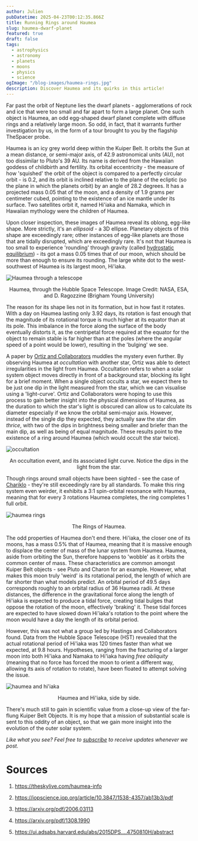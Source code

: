 ```yaml
---
author: Julien
pubDatetime: 2025-04-23T00:12:35.866Z
title: Running Rings around Haumea
slug: haumea-dwarf-planet
featured: true
draft: false
tags:
  - astrophysics
  - astronomy
  - planets
  - moons
  - physics
  - science
ogImage: "/blog-images/haumea-rings.jpg"
description: Discover Haumea and its quirks in this article!
---
```


Far past the orbit of Neptune lies the dwarf planets - agglomerations of rock and ice that were too small and far apart to form a large planet. One such object is Haumea, an odd egg-shaped dwarf planet complete with diffuse rings and a relatively large moon. So odd, in fact, that it warrants further investigation by us, in the form of a tour brought to you by the flagship TheSpacer probe.

Haumea is an icy grey world deep within the Kuiper Belt. It orbits the Sun at a mean distance, or semi-major axis, of 42.9 astronomical units (AU), not too dissimilar to Pluto's 39 AU. Its name is derived from the Hawaiian goddess of childbirth and fertility. Its orbital eccentricity - the measure of how 'squished' the orbit of the object is compared to a perfectly circular orbit - is 0.2, and its orbit is inclined relative to the plane of the ecliptic (so the plane in which the planets orbit) by an angle of 28.2 degrees. It has a projected mass 0.05 that of the moon, and a density of 1.9 grams per centimeter cubed, pointing to the existence of an ice mantle under its surface. Two satellites orbit it, named Hi'iaka and Namaka, which in Hawaiian mythology were the children of Haumea.

Upon closer inspection, these images of Haumea reveal its oblong, egg-like shape. More strictly, it's an _ellipsoid_ - a 3D ellipse. Planetary objects of this shape are exceedingly rare; other instances of egg-like planets are those that are tidally disrupted, which are exceedingly rare. It's not that Haumea is too small to experience 'rounding' through gravity (called [hydrostatic equilibrium](https://mindniche.org/physics/mechanics/fluids/hydrostatics)) - its got a mass 0.05 times that of our moon, which should be more than enough to ensure its rounding. The large white dot to the west-southwest of Haumea is its largest moon, Hi'iaka.

![Haumea through a telescope](/blog-images/haumea-telescope.jpg)

<figcaption style="text-align:center">Haumea, through the Hubble Space Telescope. Image Credit: NASA, ESA, and D. Ragozzine (Brigham Young University)</figcaption>

The reason for its shape lies not in its formation, but in how fast it rotates. With a day on Haumea lasting only 3.92 days, its rotation is fast enough that the magnitude of its rotational torque is much higher at its equator than at its pole. This imbalance in the force along the surface of the body eventually distorts it, as the centripetal force required at the equator for the object to remain stable is far higher than at the poles (where the angular speed of a point would be lower), resulting in the 'bulging' we see.

A paper by [Ortiz and Collaborators](https://arxiv.org/pdf/2006.03113) muddles the mystery even further. By observing Haumea at _occultation_ with another star, Ortiz was able to detect irregularities in the light from Haumea. Occultation refers to when a solar system object moves directly in front of a background star, blocking its light for a brief moment. When a single object occults a star, we expect there to be just one dip in the light measured from the star, which we can visualise using a 'light-curve'. Ortiz and Collaborators were hoping to use this process to gain better insight into the physical dimensions of Haumea, as the duration to which the star's light is obscured can allow us to calculate its diameter especially if we know the orbital semi-major axis. However, instead of the single dip they expected, they actually saw the star dim _thrice_, with two of the dips in brightness being smaller and briefer than the main dip, as well as being of equal magnitude. These results point to the existence of a ring around Haumea (which would occult the star twice).

![occultation](/blog-images/occultation-event.jpg)

<figcaption style="text-align:center">An occultation event, and its associated light curve. Notice the dips in the light from the star.</figcaption>

Though rings around small objects have been sighted - see the case of [Chariklo](https://thespacer-blog.com/posts/centaurs-and-comets/) - they're still exceedingly rare by all standards. To make this ring system even weirder, it exhibits a 3:1 spin-orbital resonance with Haumea, meaning that for every 3 rotations Haumea completes, the ring completes 1 full orbit.

![haumea rings](/blog-images/haumea-rings.jpg)

<figcaption style="text-align:center">The Rings of Haumea.</figcaption>

The odd properties of Haumea don't end there. Hi'iaka, the closer one of its moons, has a mass 0.5% that of Haumea, meaning that it is massive enough to displace the center of mass of the lunar system from Haumea. Haumea, aside from orbiting the Sun, therefore happens to 'wobble' as it orbits the common center of mass. These characteristics are common amongst Kuiper Belt objects - see Pluto and Charon for an example. However, what makes this moon truly 'weird' is its rotational period, the length of which are far shorter than what models predict. An orbital period of 49.5 days corresponds roughly to an orbital radius of 36 Haumea radii. At these distances, the difference in the gravitational force along the length of Hi'iaka is expected to produce a tidal force, creating tidal bulges that oppose the rotation of the moon, effectively 'braking' it. These tidal forces are expected to have slowed down Hi'iaka's rotation to the point where the moon would have a day the length of its orbital period.

However, this was not what a group led by Hastings and Collaborators found. Data from the Hubble Space Telescope (HST) revealed that the actual rotational period of Hi'iaka was 120 times faster than what we expected, at 9.8 hours. Hypotheses, ranging from the fracturing of a larger moon into both Hi'iaka and Namaka to Hi'iaka having _free obliquity_ (meaning that no force has forced the moon to orient a different way, allowing its axis of rotation to rotate), have been floated to attempt solving the issue.

![haumea and hi'iaka](/blog-images/haumea-and-hiiaka.jpg)

<figcaption style="text-align:center">Haumea and Hi'iaka, side by side.</figcaption>

There's much still to gain in scientific value from a close-up view of the far-flung Kuiper Belt Objects. It is my hope that a mission of substantial scale is sent to this oddity of an object, so that we gain more insight into the evolution of the outer solar system.

_Like what you see? Feel free to [subscribe](https://thespacer-blog.com/subscribe/) to receive updates whenever we post._

# Sources

1. https://theskylive.com/haumea-info
2. https://iopscience.iop.org/article/10.3847/1538-4357/ab13b3/pdf

3. https://arxiv.org/pdf/2006.03113

4. https://arxiv.org/pdf/1308.1990

5. https://ui.adsabs.harvard.edu/abs/2015DPS....4750810H/abstract
